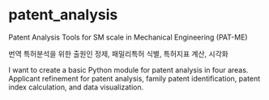 # patent_analysis
Patent Analysis Tools for SM scale in Mechanical Engineering (PAT-ME)

번역 특허분석을 위한 출원인 정제, 패밀리특허 식별, 특허지표 계산, 시각화

I want to create a basic Python module for patent analysis in four areas.
Applicant refinement for patent analysis, family patent identification, patent index calculation, and data visualization.

